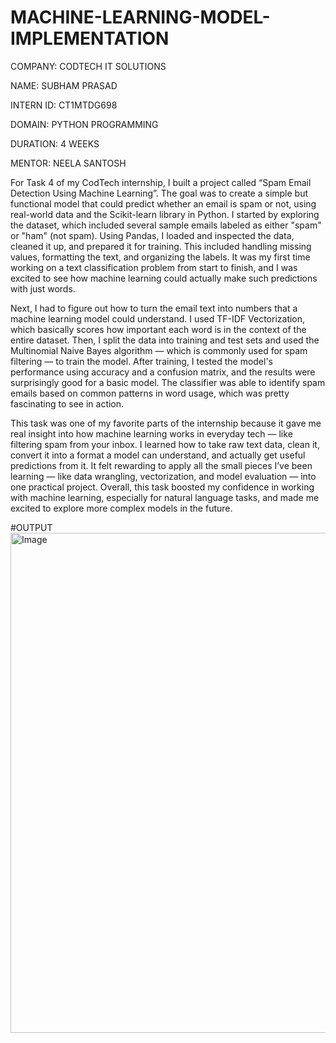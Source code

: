 # MACHINE-LEARNING-MODEL-IMPLEMENTATION

COMPANY: CODTECH IT SOLUTIONS

NAME: SUBHAM PRASAD

INTERN ID: CT1MTDG698

DOMAIN: PYTHON PROGRAMMING

DURATION: 4 WEEKS

MENTOR: NEELA SANTOSH

For Task 4 of my CodTech internship, I built a project called “Spam Email Detection Using Machine Learning”. The goal was to create a simple but functional model that could predict whether an email is spam or not, using real-world data and the Scikit-learn library in Python. I started by exploring the dataset, which included several sample emails labeled as either "spam" or "ham" (not spam). Using Pandas, I loaded and inspected the data, cleaned it up, and prepared it for training. This included handling missing values, formatting the text, and organizing the labels. It was my first time working on a text classification problem from start to finish, and I was excited to see how machine learning could actually make such predictions with just words.

Next, I had to figure out how to turn the email text into numbers that a machine learning model could understand. I used TF-IDF Vectorization, which basically scores how important each word is in the context of the entire dataset. Then, I split the data into training and test sets and used the Multinomial Naive Bayes algorithm — which is commonly used for spam filtering — to train the model. After training, I tested the model's performance using accuracy and a confusion matrix, and the results were surprisingly good for a basic model. The classifier was able to identify spam emails based on common patterns in word usage, which was pretty fascinating to see in action.

This task was one of my favorite parts of the internship because it gave me real insight into how machine learning works in everyday tech — like filtering spam from your inbox. I learned how to take raw text data, clean it, convert it into a format a model can understand, and actually get useful predictions from it. It felt rewarding to apply all the small pieces I’ve been learning — like data wrangling, vectorization, and model evaluation — into one practical project. Overall, this task boosted my confidence in working with machine learning, especially for natural language tasks, and made me excited to explore more complex models in the future.

#OUTPUT
<img width="1000" height="800" alt="Image" src="https://github.com/user-attachments/assets/dbb34311-404b-49f7-b13a-aa6137477b9c" />
